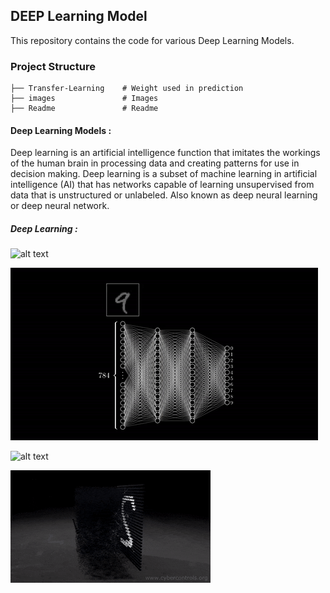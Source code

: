 
## DEEP Learning Model
This repository contains the code for various Deep Learning Models.

### Project Structure
```
├── Transfer-Learning	 # Weight used in prediction
├── images               # Images 
├── Readme               # Readme 
```

#### Deep Learning Models :
Deep learning is an artificial intelligence function that imitates the workings of the human brain in processing data and creating patterns for use in decision making. Deep learning is a subset of machine learning in artificial intelligence (AI) that has networks capable of learning unsupervised from data that is unstructured or unlabeled. Also known as deep neural learning or deep neural network.

##### Deep Learning  :

![alt text](images/git.jpeg)

![alt text](images/1.gif)

![alt text](images/2.gif)

![alt text](images/3.gif)
